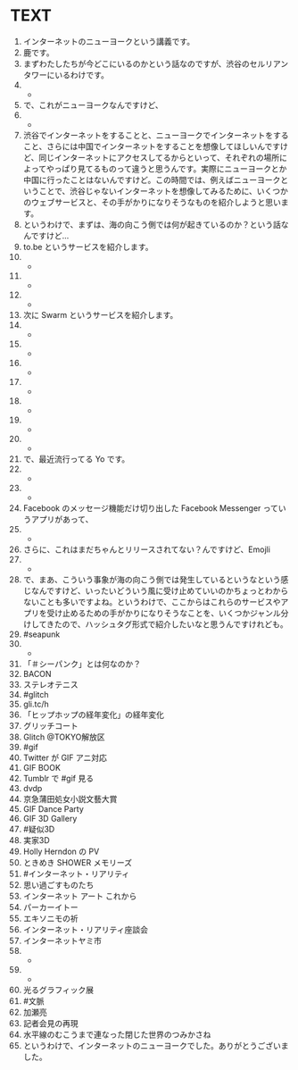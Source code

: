 # TEXT

1. インターネットのニューヨークという講義です。
2. 鹿です。
3. まずわたしたちが今どこにいるのかという話なのですが、渋谷のセルリアンタワーにいるわけです。
4. *
5. で、これがニューヨークなんですけど、
6. *
7. 渋谷でインターネットをすることと、ニューヨークでインターネットをすること、さらには中国でインターネットをすることを想像してほしいんですけど、同じインターネットにアクセスしてるからといって、それぞれの場所によってやっぱり見てるものって違うと思うんです。実際にニューヨークとか中国に行ったことはないんですけど。この時間では、例えばニューヨークということで、渋谷じゃないインターネットを想像してみるために、いくつかのウェブサービスと、その手がかりになりそうなものを紹介しようと思います。
8. というわけで、まずは、海の向こう側では何が起きているのか？という話なんですけど…
9. to.be というサービスを紹介します。
10. *
11. *
12. *
13. 次に Swarm というサービスを紹介します。
14. *
15. *
16. *
17. *
18. *
19. *
20. *
21. で、最近流行ってる Yo です。
22. *
23. *
24. Facebook のメッセージ機能だけ切り出した Facebook Messenger っていうアプリがあって、
25. *
26. さらに、これはまだちゃんとリリースされてない？んですけど、Emojli
27. *
28. で、まあ、こういう事象が海の向こう側では発生しているというなという感じなんですけど、いったいどういう風に受け止めていいのかちょっとわからないことも多いですよね。というわけで、ここからはこれらのサービスやアプリを受け止めるための手がかりになりそうなことを、いくつかジャンル分けしてきたので、ハッシュタグ形式で紹介したいなと思うんですけれども。
29. #seapunk
30. *
31. 「＃シーパンク」とは何なのか？
32. BACON
33. ステレオテニス
34. #glitch
35. gli.tc/h
36. 「ヒップホップの経年変化」の経年変化
37. グリッチコート
38. Glitch @TOKYO解放区
39. #gif
40. Twitter が GIF アニ対応
41. GIF BOOK
42. Tumblr で #gif 見る
43. dvdp
44. 京急蒲田処女小説文藝大賞
45. GIF Dance Party
46. GIF 3D Gallery
47. #疑似3D
48. 実家3D
49. Holly Herndon の PV
50. ときめき SHOWER メモリーズ
51. #インターネット・リアリティ
52. 思い過ごすものたち
53. インターネット アート これから
54. パーカーイトー
55. エキソニモの祈
56. インターネット・リアリティ座談会
57. インターネットヤミ市
58. *
59. *
60. 光るグラフィック展
61. #文脈
62. 加瀬亮
63. 記者会見の再現
64. 水平線のむこうまで連なった閉じた世界のつみかさね
65. というわけで、インターネットのニューヨークでした。ありがとうございました。
